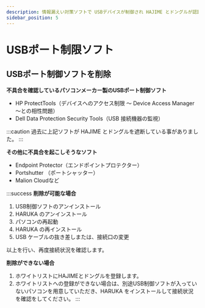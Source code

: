 ```yaml
---
description: 情報漏えい対策ソフトで USBデバイスが制御され HAJIME とドングルが認識されない
sidebar_position: 5
---
```


# USBポート制限ソフト

## USBポート制御ソフトを削除

**不具合を確認しているパソコンメーカー製のUSBポート制御ソフト**

* HP ProtectTools（デバイスへのアクセス制限 ～ Device Access Manager ～との相性問題）
* Dell Data Protection Security Tools（USB 接続機器の監視）

:::caution
過去に上記ソフトが HAJIME とドングルを遮断している事がありました。
:::

**その他に不具合を起こしそうなソフト**

* Endpoint Protector（エンドポイントプロテクター）
* Portshutter （ポートシャッター）
* Malion Cloudなど

:::success
**削除が可能な場合**

1. USB制御ソフトのアンインストール
2. HARUKA のアンインストール
3. パソコンの再起動
4. HARUKA の再インストール
5. USB ケーブルの抜き差しまたは、接続口の変更

以上を行い、再度接続状況を確認します。

**削除ができない場合**

1. ホワイトリストにHAJIMEとドングルを登録します。
2. ホワイトリストへの登録ができない場合は、別途USB制御ソフトが入っていないパソコンを用意していただき、HARUKA をインストールして接続状況を確認をしてください。
:::

